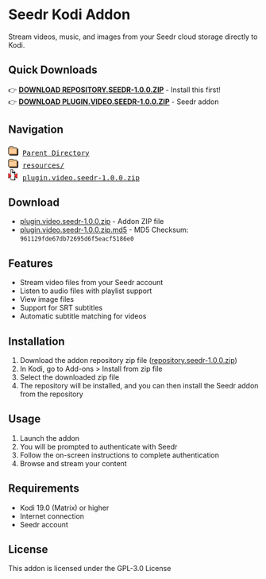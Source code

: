 # Seedr Kodi Addon

Stream videos, music, and images from your Seedr cloud storage directly to Kodi.

## Quick Downloads

👉 **[DOWNLOAD REPOSITORY.SEEDR-1.0.0.ZIP](../repository.seedr/repository.seedr-1.0.0.zip)** - Install this first!  
👉 **[DOWNLOAD PLUGIN.VIDEO.SEEDR-1.0.0.ZIP](plugin.video.seedr-1.0.0.zip)** - Seedr addon

## Navigation

<pre>
<img src="../icons/folder.gif" alt="[DIR]"> <a href="../">Parent Directory</a>
<img src="../icons/folder.gif" alt="[DIR]"> <a href="resources/">resources/</a>
<img src="../icons/compressed.gif" alt="[ZIP]"> <a href="plugin.video.seedr-1.0.0.zip">plugin.video.seedr-1.0.0.zip</a>
</pre>

## Download

- [plugin.video.seedr-1.0.0.zip](plugin.video.seedr-1.0.0.zip) - Addon ZIP file
- [plugin.video.seedr-1.0.0.zip.md5](plugin.video.seedr-1.0.0.zip.md5) - MD5 Checksum: `961129fde67db72695d6f5eacf5186e0`

## Features

- Stream video files from your Seedr account
- Listen to audio files with playlist support
- View image files
- Support for SRT subtitles
- Automatic subtitle matching for videos

## Installation

1. Download the addon repository zip file ([repository.seedr-1.0.0.zip](../repository.seedr/repository.seedr-1.0.0.zip))
2. In Kodi, go to Add-ons > Install from zip file
3. Select the downloaded zip file
4. The repository will be installed, and you can then install the Seedr addon from the repository

## Usage

1. Launch the addon
2. You will be prompted to authenticate with Seedr
3. Follow the on-screen instructions to complete authentication
4. Browse and stream your content

## Requirements

- Kodi 19.0 (Matrix) or higher
- Internet connection
- Seedr account

## License

This addon is licensed under the GPL-3.0 License
